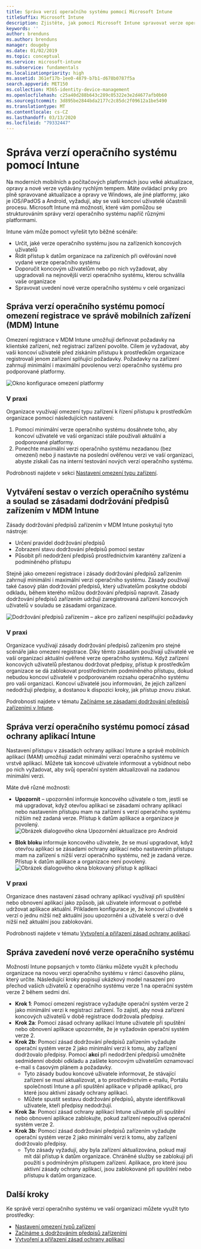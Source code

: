 ```yaml
---
title: Správa verzí operačního systému pomocí Microsoft Intune
titleSuffix: Microsoft Intune
description: Zjistěte, jak pomocí Microsoft Intune spravovat verze operačního systému napříč platformami.
keywords: ''
author: brenduns
ms.author: brenduns
manager: dougeby
ms.date: 01/02/2019
ms.topic: conceptual
ms.service: microsoft-intune
ms.subservice: fundamentals
ms.localizationpriority: high
ms.assetid: 361ef17b-1ee0-4879-b7b1-d678b0787f5a
search.appverid: MET150
ms.collection: M365-identity-device-management
ms.openlocfilehash: c25a40d288b643c289c05322e3e2d4677afb0b60
ms.sourcegitcommit: 3d895be2844bda2177c2c85dc2f09612a1be5490
ms.translationtype: MT
ms.contentlocale: cs-CZ
ms.lasthandoff: 03/13/2020
ms.locfileid: "79332447"
---
```

# <a name="manage-operating-system-versions-with-intune"></a>Správa verzí operačního systému pomocí Intune
Na moderních mobilních a počítačových platformách jsou velké aktualizace, opravy a nové verze vydávány rychlým tempem. Máte ovládací prvky pro plně spravované aktualizace a opravy ve Windows, ale jiné platformy, jako je iOS/iPadOS a Android, vyžadují, aby se vaši koncoví uživatelé účastnili procesu.  Microsoft Intune má možnosti, které vám pomůžou se strukturováním správy verzí operačního systému napříč různými platformami.

Intune vám může pomoct vyřešit tyto běžné scénáře: 
- Určit, jaké verze operačního systému jsou na zařízeních koncových uživatelů
- Řídit přístup k datům organizace na zařízeních při ověřování nové vydané verze operačního systému
- Doporučit koncovým uživatelům nebo po nich vyžadovat, aby upgradovali na nejnovější verzi operačního systému, kterou schválila vaše organizace
- Spravovat uvedení nové verze operačního systému v celé organizaci
  
## <a name="operating-system-version-control-using-intune-mobile-device-management-mdm-enrollment-restrictions"></a>Správa verzí operačního systému pomocí omezení registrace ve správě mobilních zařízení (MDM) Intune
Omezení registrace v MDM Intune umožňují definovat požadavky na klientské zařízení, než registraci zařízení povolíte. Cílem je vyžadovat, aby vaši koncoví uživatelé před získáním přístupu k prostředkům organizace registrovali jenom zařízení splňující požadavky. Požadavky na zařízení zahrnují minimální i maximální povolenou verzi operačního systému pro podporované platformy.

![Okno konfigurace omezení platformy](./media/manage-os-versions/os-version-platform-configurations.png)

### <a name="in-practice"></a>V praxi

Organizace využívají omezení typu zařízení k řízení přístupu k prostředkům organizace pomocí následujících nastavení:

1. Pomocí minimální verze operačního systému dosáhnete toho, aby koncoví uživatelé ve vaší organizaci stále používali aktuální a podporované platformy.
2. Ponechte maximální verzi operačního systému nezadanou (bez omezení) nebo ji nastavte na poslední ověřenou verzi ve vaší organizaci, abyste získali čas na interní testování nových verzí operačního systému.

Podrobnosti najdete v sekci [Nastavení omezení typu zařízení](../enrollment/enrollment-restrictions-set.md#create-a-device-type-restriction).

## <a name="operating-system-version-reporting-and-compliance-with-intune-mdm-device-compliance-policies"></a>Vytváření sestav o verzích operačního systému a soulad se zásadami dodržování předpisů zařízením v MDM Intune

Zásady dodržování předpisů zařízením v MDM Intune poskytují tyto nástroje:

- Určení pravidel dodržování předpisů
- Zobrazení stavu dodržování předpisů pomocí sestav
- Působit při nedodržení předpisů prostřednictvím karantény zařízení a podmíněného přístupu

Stejně jako omezení registrace i zásady dodržování předpisů zařízením zahrnují minimální i maximální verzi operačního systému. Zásady používají také časový plán dodržování předpisů, který uživatelům poskytne období odkladu, během kterého můžou dodržování předpisů napravit. Zásady dodržování předpisů zařízením udržují zaregistrovaná zařízení koncových uživatelů v souladu se zásadami organizace.

![Dodržování předpisů zařízením – akce pro zařízení nesplňující požadavky](./media/manage-os-versions/os-version-actions-noncompliance.png)

### <a name="in-practice"></a>V praxi
Organizace využívají zásady dodržování předpisů zařízením pro stejné scénáře jako omezení registrace. Díky těmto zásadám používají uživatelé ve vaší organizaci aktuální ověřené verze operačního systému. Když zařízení koncových uživatelů přestanou dodržovat předpisy, přístup k prostředkům organizace se dá zablokovat prostřednictvím podmíněného přístupu, dokud nebudou koncoví uživatelé v podporovaném rozsahu operačního systému pro vaši organizaci. Koncoví uživatelé jsou informováni, že jejich zařízení nedodržují předpisy, a dostanou k dispozici kroky, jak přístup znovu získat.   

Podrobnosti najdete v tématu [Začínáme se zásadami dodržování předpisů zařízeními v Intune](../protect/device-compliance-get-started.md).
 
## <a name="operating-system-version-controls-using-intune-app-protection-policies"></a>Správa verzí operačního systému pomocí zásad ochrany aplikací Intune    
Nastavení přístupu v zásadách ochrany aplikací Intune a správě mobilních aplikací (MAM) umožňují zadat minimální verzi operačního systému ve vrstvě aplikací. Můžete tak koncové uživatele informovat a vybídnout nebo po nich vyžadovat, aby svůj operační systém aktualizovali na zadanou minimální verzi.
 
Máte dvě různé možnosti: 
- **Upozornit** – upozornění informuje koncového uživatele o tom, jestli se má upgradovat, když otevřou aplikaci se zásadami ochrany aplikací nebo nastavením přístupu mam na zařízení s verzí operačního systému nižším než zadaná verze. Přístup k datům aplikace a organizace je povolený.
  ![Obrázek dialogového okna Upozornění aktualizace pro Android](./media/manage-os-versions/os-version-update-warning.png) 

- **Blok bloku** informuje koncového uživatele, že se musí upgradovat, když otevřou aplikaci se zásadami ochrany aplikací nebo nastavením přístupu mam na zařízení s nižší verzí operačního systému, než je zadaná verze. Přístup k datům aplikace a organizace není povolený.
  ![Obrázek dialogového okna blokovaný přístup k aplikaci](./media/manage-os-versions/os-version-access-blocked.png)

### <a name="in-practice"></a>V praxi
Organizace dnes nastavení zásad ochrany aplikací využívají při spuštění nebo obnovení aplikací jako způsob, jak uživatele informovat o potřebě udržovat aplikace aktuální. Příkladem konfigurace je, že koncoví uživatelé s verzí o jednu nižší než aktuální jsou upozorněni a uživatelé s verzí o dvě nižší než aktuální jsou zablokováni.
 
Podrobnosti najdete v tématu [Vytvoření a přiřazení zásad ochrany aplikací](../apps/app-protection-policies.md).

## <a name="managing-a-new-operating-system-version-rollout"></a>Správa zavedení nové verze operačního systému
Možností Intune popsaných v tomto článku můžete využít k přechodu organizace na novou verzi operačního systému v rámci časového plánu, který určíte. Následující kroky popisují ukázkový model nasazení pro přechod vašich uživatelů z operačního systému verze 1 na operační systém verze 2 během sedmi dní.
- **Krok 1**: Pomocí omezení registrace vyžadujte operační systém verze 2 jako minimální verzi k registraci zařízení. To zajistí, aby nová zařízení koncových uživatelů v době registrace dodržovala předpisy.
- **Krok 2a**: Pomocí zásad ochrany aplikací Intune uživatele při spuštění nebo obnovení aplikace upozorněte, že je vyžadován operační systém verze 2.
- **Krok 2b**: Pomocí zásad dodržování předpisů zařízením vyžadujte operační systém verze 2 jako minimální verzi k tomu, aby zařízení dodržovalo předpisy. Pomocí **akcí** při nedodržení předpisů umožněte sedmidenní období odkladu a zašlete koncovým uživatelům oznamovací e-mail s časovým plánem a požadavky.
  - Tyto zásady budou koncové uživatele informovat, že stávající zařízení se musí aktualizovat, a to prostřednictvím e-mailu, Portálu společnosti Intune a při spuštění aplikace v případě aplikací, pro které jsou aktivní zásady ochrany aplikací.
  - Můžete spustit sestavu dodržování předpisů, abyste identifikovali uživatele, kteří předpisy nedodržují. 
- **Krok 3a**: Pomocí zásad ochrany aplikací Intune uživatele při spuštění nebo obnovení aplikace zablokujte, pokud zařízení nepoužívá operační systém verze 2.
- **Krok 3b**: Pomocí zásad dodržování předpisů zařízením vyžadujte operační systém verze 2 jako minimální verzi k tomu, aby zařízení dodržovalo předpisy.
  - Tyto zásady vyžadují, aby byla zařízení aktualizována, pokud mají mít dál přístup k datům organizace. Chráněné služby se zablokují při použití s podmíněným přístupem zařízení. Aplikace, pro které jsou aktivní zásady ochrany aplikací, jsou zablokované při spuštění nebo přístupu k datům organizace.

## <a name="next-steps"></a>Další kroky

Ke správě verzí operačního systému ve vaší organizaci můžete využít tyto prostředky:

- [Nastavení omezení typů zařízení](../enrollment/enrollment-restrictions-set.md#create-a-device-type-restriction)
- [Začínáme s dodržováním předpisů zařízeními](../protect/device-compliance-get-started.md)
- [Vytvoření a přiřazení zásad ochrany aplikací](../apps/app-protection-policies.md)
